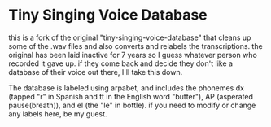 # Tiny Singing Voice Database
this is a fork of the original "tiny-singing-voice-database" that cleans up some of the .wav files and also converts and relabels the transcriptions.
the original has been laid inactive for 7 years so I guess whatever person who recorded it gave up. if they come back and decide they don't like a database of their voice out there, I'll take this down.

The database is labeled using arpabet, and includes the phonemes dx (tapped "r" in Spanish and tt in the English word "butter"), AP (asperated pause(breath)), and el (the "le" in bottle). if you need to modify or change any labels here, be my guest.
